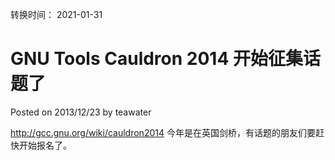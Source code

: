 转换时间： 2021-01-31

# GNU Tools Cauldron 2014 开始征集话题了
Posted on 2013/12/23 by teawater

http://gcc.gnu.org/wiki/cauldron2014
今年是在英国剑桥，有话题的朋友们要赶快开始报名了。
